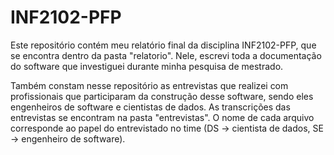 # INF2102-PFP
Este repositório contém meu relatório final da disciplina INF2102-PFP, que se encontra dentro da pasta "relatorio". Nele, escrevi toda a documentação do software que investiguei durante minha pesquisa de mestrado.

Também constam nesse repositório as entrevistas que realizei com profissionais que participaram da construção desse software, sendo eles engenheiros de software e cientistas de dados. As transcrições das entrevistas se encontram na pasta "entrevistas". O nome de cada arquivo corresponde ao papel do entrevistado no time (DS -> cientista de dados, SE -> engenheiro de software). 
